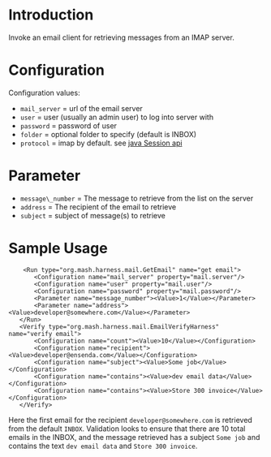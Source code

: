 # Introduction #

Invoke an email client for retrieving messages from an IMAP server.

# Configuration #
Configuration values:
  * `mail_server` = url of the email server
  * `user` = user (usually an admin user) to log into server with
  * `password` = password of user
  * `folder` = optional folder to specify (default is INBOX)
  * `protocol` = imap by default.  see [java Session api](http://docs.oracle.com/javaee/5/api/javax/mail/Session.html)

# Parameter #
  * `message\_number` = The message to retrieve from the list on the server
  * `address` = The recipient of the email to retrieve
  * `subject` = subject of message(s) to retrieve

# Sample Usage #
```
    <Run type="org.mash.harness.mail.GetEmail" name="get email">
       <Configuration name="mail_server" property="mail.server"/>
       <Configuration name="user" property="mail.user"/>
       <Configuration name="password" property="mail.password"/>
       <Parameter name="message_number"><Value>1</Value></Parameter>
       <Parameter name="address"><Value>developer@somewhere.com</Value></Parameter>
   </Run>
   <Verify type="org.mash.harness.mail.EmailVerifyHarness" name="verify email">
       <Configuration name="count"><Value>10</Value></Configuration>
       <Configuration name="recipient"><Value>developer@ensenda.com</Value></Configuration>
       <Configuration name="subject"><Value>Some job</Value></Configuration>
       <Configuration name="contains"><Value>dev email data</Value></Configuration>
       <Configuration name="contains"><Value>Store 300 invoice</Value></Configuration>
   </Verify>
```

Here the first email for the recipient `developer@somewhere.com` is retrieved from the default `INBOX`. 
Validation looks to ensure that there are 10 total emails in the INBOX, and the message retrieved has a subject 
`Some job` and contains the text `dev email data` and `Store 300 invoice`.